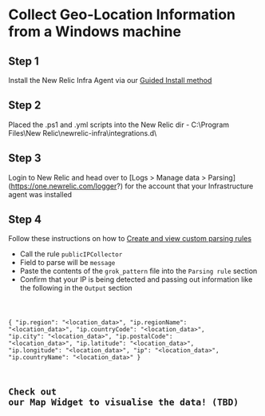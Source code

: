 # Collect Geo-Location Information from a Windows machine

## Step 1

Install the New Relic Infra Agent via our [Guided Install method](https://one.newrelic.com/launcher/nr1-core.explorer?pane=eyJuZXJkbGV0SWQiOiJucjEtY29yZS5saXN0aW5nIn0=&cards[0]=eyJuZXJkbGV0SWQiOiJucjEtaW5zdGFsbC1uZXdyZWxpYy5ucjEtaW5zdGFsbC1uZXdyZWxpYyIsImFjdGl2ZUNvbXBvbmVudCI6IlZUU09FbnZpcm9ubWVudCIsInBhdGgiOiJndWlkZWQifQ==)

## Step 2

Placed the .ps1 and .yml scripts into the New Relic dir - C:\Program Files\New Relic\newrelic-infra\integrations.d\

## Step 3

Login to New Relic and head over to [Logs > Manage data > Parsing] (https://one.newrelic.com/logger?) for the account that your Infrastructure agent was installed

## Step 4

Follow these instructions on how to [Create and view custom parsing rules](https://docs.newrelic.com/docs/logs/ui-data/parsing/#custom-parsing)

- Call the rule <code>publicIPCollector</code>
- Field to parse will be <code>message</code>
- Paste the contents of the <code>grok_pattern</code> file into the <code>Parsing rule</code> section
- Confirm that your IP is being detected and passing out information like the following in the <code>Output</code> section
  <code>

{
"ip.region": "<location_data>",
"ip.regionName": "<location_data>",
"ip.countryCode": "<location_data>",
"ip.city": "<location_data>",
"ip.postalCode": "<location_data>",
"ip.latitude": "<location_data>",
"ip.longitude": "<location_data>",
"ip": "<location_data>",
"ip.countryName": "<location_data>"
}

## Check out our Map Widget to visualise the data! (TBD)
